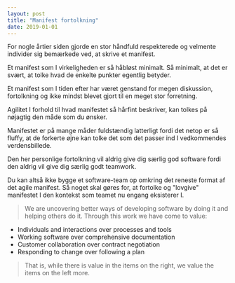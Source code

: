 ```yaml
---
layout: post
title: "Manifest fortolkning"
date: 2019-01-01
---
```


For nogle årtier siden gjorde en stor håndfuld respekterede og velmente individer sig bemærkede ved, at
skrive et manifest. 

Et manifest som I virkeligheden er så håbløst minimalt. Så minimalt, at det er svært, at tolke hvad de enkelte punkter egentlig betyder.

Et manifest som I tiden efter har været genstand for megen diskussion, fortolkning og ikke mindst blevet gjort til en meget stor forretning.

Agilitet I forhold til hvad manifestet så hårfint beskriver, kan tolkes på nøjagtig den måde som du ønsker. 

Manifestet er på mange måder fuldstændig latterligt fordi det netop er så fluffy, at de forkerte øjne kan tolke det som det passer ind I vedkommendes verdensbillede.

Den her personlige fortolkning vil aldrig give dig særlig god software fordi den aldrig vil give dig særlig godt teamwork.

Du kan altså ikke bygge et software-team op omkring det reneste format af det agile manifest. Så noget skal gøres for, at fortolke og "lovgive" manifestet I den kontekst som teamet nu engang eksisterer I. 

> We are uncovering better ways of developing software by doing it and helping others do it. Through this work we have come to value:

- Individuals and interactions over processes and tools
- Working software over comprehensive documentation
- Customer collaboration over contract negotiation
- Responding to change over following a plan

> That is, while there is value in the items on the right, we value the items on the left more.


